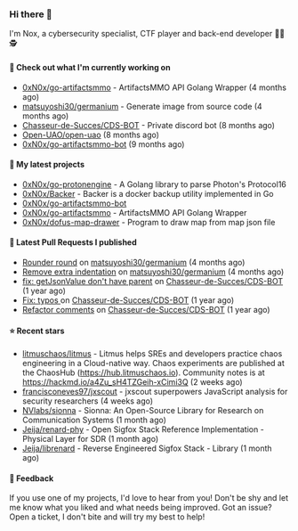 ### Hi there 👋

I'm Nox, a cybersecurity specialist, CTF player and back-end developer 👨‍💻 🕵️

#### 👷 Check out what I'm currently working on

- [0xN0x/go-artifactsmmo](https://github.com/0xN0x/go-artifactsmmo) - ArtifactsMMO API Golang Wrapper (4 months ago)
- [matsuyoshi30/germanium](https://github.com/matsuyoshi30/germanium) - Generate image from source code (4 months ago)
- [Chasseur-de-Succes/CDS-BOT](https://github.com/Chasseur-de-Succes/CDS-BOT) - Private discord bot (8 months ago)
- [Open-UAO/open-uao](https://github.com/Open-UAO/open-uao) (8 months ago)
- [0xN0x/go-artifactsmmo-bot](https://github.com/0xN0x/go-artifactsmmo-bot) (9 months ago)

#### 🌱 My latest projects

- [0xN0x/go-protonengine](https://github.com/0xN0x/go-protonengine) - A Golang library to parse Photon&#39;s Protocol16 
- [0xN0x/Backer](https://github.com/0xN0x/Backer) - Backer is a docker backup utility implemented in Go
- [0xN0x/go-artifactsmmo-bot](https://github.com/0xN0x/go-artifactsmmo-bot)
- [0xN0x/go-artifactsmmo](https://github.com/0xN0x/go-artifactsmmo) - ArtifactsMMO API Golang Wrapper
- [0xN0x/dofus-map-drawer](https://github.com/0xN0x/dofus-map-drawer) - Program to draw map from map json file

#### 🔨 Latest Pull Requests I published

- [Rounder round](https://github.com/matsuyoshi30/germanium/pull/42) on [matsuyoshi30/germanium](https://github.com/matsuyoshi30/germanium) (4 months ago)
- [Remove extra indentation](https://github.com/matsuyoshi30/germanium/pull/41) on [matsuyoshi30/germanium](https://github.com/matsuyoshi30/germanium) (4 months ago)
- [fix: getJsonValue don&#39;t have parent](https://github.com/Chasseur-de-Succes/CDS-BOT/pull/160) on [Chasseur-de-Succes/CDS-BOT](https://github.com/Chasseur-de-Succes/CDS-BOT) (1 year ago)
- [Fix: typos ](https://github.com/Chasseur-de-Succes/CDS-BOT/pull/158) on [Chasseur-de-Succes/CDS-BOT](https://github.com/Chasseur-de-Succes/CDS-BOT) (1 year ago)
- [Refactor comments](https://github.com/Chasseur-de-Succes/CDS-BOT/pull/155) on [Chasseur-de-Succes/CDS-BOT](https://github.com/Chasseur-de-Succes/CDS-BOT) (1 year ago)

#### ⭐ Recent stars

- [litmuschaos/litmus](https://github.com/litmuschaos/litmus) - Litmus helps  SREs and developers practice chaos engineering in a Cloud-native way. Chaos experiments are published at the ChaosHub  (https://hub.litmuschaos.io). Community notes is at https://hackmd.io/a4Zu_sH4TZGeih-xCimi3Q (2 weeks ago)
- [francisconeves97/jxscout](https://github.com/francisconeves97/jxscout) - jxscout superpowers JavaScript analysis for security researchers (4 weeks ago)
- [NVlabs/sionna](https://github.com/NVlabs/sionna) - Sionna: An Open-Source Library for Research on Communication Systems (1 month ago)
- [Jeija/renard-phy](https://github.com/Jeija/renard-phy) - Open Sigfox Stack Reference Implementation - Physical Layer for SDR (1 month ago)
- [Jeija/librenard](https://github.com/Jeija/librenard) -  Reverse Engineered Sigfox Stack - Library (1 month ago)

#### 💬 Feedback

If you use one of my projects, I'd love to hear from you! Don't be shy and let me know what you liked
and what needs being improved. Got an issue? Open a ticket, I don't bite and will try my best to help!
